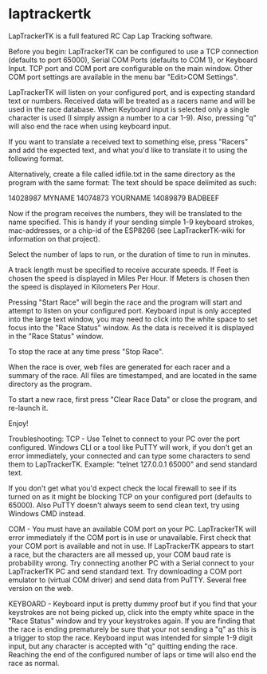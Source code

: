 # laptrackertk
LapTrackerTK is a full featured RC Cap Lap Tracking software.

Before you begin:
LapTrackerTK can be configured to use a TCP connection (defaults to port 65000), Serial COM Ports (defaults to COM 1), or Keyboard Input.
TCP port and COM port are configurable on the main window. Other COM port settings are available in the menu bar "Edit>COM Settings".

LapTrackerTK will listen on your configured port, and is expecting standard text or numbers. Received data will be treated as a racers name and will be used in the race database. When Keyboard input is selected only a single character is used (I simply assign a number to a car 1-9). Also, pressing "q" will also end the race when using keyboard input.

If you want to translate a received text to something else, press "Racers" and add the expected text, and what you'd like to translate it to using the following format.

Alternatively, create a file called idfile.txt in the same directory as the program with the same format: The text should be space delimited as such:

14028987 MYNAME
14074873 YOURNAME
14089879 BADBEEF

Now if the program receives the numbers, they will be translated to the name specified. This is handy if your sending simple 1-9 keyboard strokes, mac-addresses, or a chip-id of the ESP8266 (see LapTrackerTK-wiki for information on that project).

Select the number of laps to run, or the duration of time to run in minutes.

A track length must be specified to receive accurate speeds. If Feet is chosen the speed is displayed in Miles Per Hour.
If Meters is chosen then the speed is displayed in Kilometers Per Hour.

Pressing "Start Race" will begin the race and the program will start and attempt to listen on your configured port. Keyboard input is only accepted into the large text window, you may need to click into the white space to set focus into the "Race Status" window.
As the data is received it is displayed in the "Race Status" window.

To stop the race at any time press "Stop Race".

When the race is over, web files are generated for each racer and a summary of the race. All files are timestamped, and are located in the same directory as the program.

To start a new race, first press "Clear Race Data" or close the program, and re-launch it.

Enjoy!

Troubleshooting:
TCP - Use Telnet to connect to your PC over the port configured. Windows CLI or a tool like PuTTY will work, if you don't get an error immediately, your connected and can type some characters to send them to LapTrackerTK. 
Example: "telnet 127.0.0.1 65000" and send standard text.

If you don't get what you'd expect check the local firewall to see if its turned on as it might be blocking TCP on your configured port (defaults to 65000). Also PuTTY doesn't always seem to send clean text, try using Windows CMD instead.

COM - You must have an available COM port on your PC. LapTrackerTK will error immediately if the COM port is in use or unavailable.
First check that your COM port is available and not in use.
If LapTrackerTK appears to start a race, but the characters are all messed up, your COM baud rate is probability wrong.
Try connecting another PC with a Serial connect to your LapTrackerTK PC and send standard text.
Try downloading a COM port emulator to (virtual COM driver) and send data from PuTTY. Several free version on the web.

KEYBOARD - Keyboard input is pretty dummy proof but if you find that your keystrokes are not being picked up, click into the empty white space in the "Race Status" window and try your keystrokes again.
If you are finding that the race is ending prematurely be sure that your not sending a "q" as this is a trigger to stop the race.
Keyboard input was intended for simple 1-9 digit input, but any character is accepted with "q" quitting ending the race.
Reaching the end of the configured number of laps or time will also end the race as normal. 
